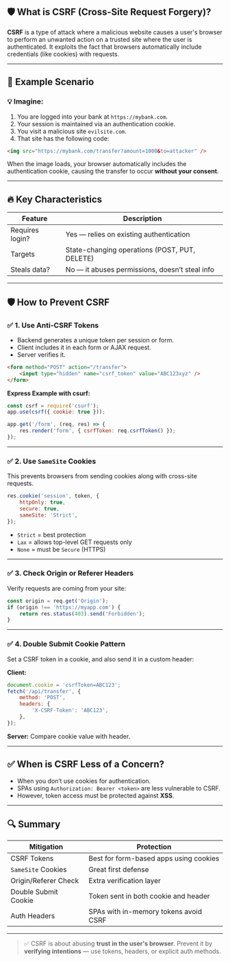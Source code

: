 ## 🛡️ What is CSRF (Cross-Site Request Forgery)?

**CSRF** is a type of attack where a malicious website causes a user's browser to perform an unwanted action on a trusted site where the user is authenticated. It exploits the fact that browsers automatically include credentials (like cookies) with requests.

---

## 🧠 Example Scenario

### 💡 Imagine:

1. You are logged into your bank at `https://mybank.com`.
2. Your session is maintained via an authentication cookie.
3. You visit a malicious site `evilsite.com`.
4. That site has the following code:

```html
<img src="https://mybank.com/transfer?amount=1000&to=attacker" />
```

When the image loads, your browser automatically includes the authentication cookie, causing the transfer to occur **without your consent**.

---

## 🔥 Key Characteristics

| Feature         | Description                                    |
| --------------- | ---------------------------------------------- |
| Requires login? | Yes — relies on existing authentication        |
| Targets         | State-changing operations (POST, PUT, DELETE)  |
| Steals data?    | No — it abuses permissions, doesn’t steal info |

---

## 🛡️ How to Prevent CSRF

### ✅ 1. Use Anti-CSRF Tokens

-   Backend generates a unique token per session or form.
-   Client includes it in each form or AJAX request.
-   Server verifies it.

```html
<form method="POST" action="/transfer">
    <input type="hidden" name="csrf_token" value="ABC123xyz" />
</form>
```

**Express Example with csurf:**

```js
const csrf = require('csurf');
app.use(csrf({ cookie: true }));

app.get('/form', (req, res) => {
    res.render('form', { csrfToken: req.csrfToken() });
});
```

---

### ✅ 2. Use `SameSite` Cookies

This prevents browsers from sending cookies along with cross-site requests.

```js
res.cookie('session', token, {
    httpOnly: true,
    secure: true,
    sameSite: 'Strict',
});
```

-   `Strict` = best protection
-   `Lax` = allows top-level GET requests only
-   `None` = must be `Secure` (HTTPS)

---

### ✅ 3. Check Origin or Referer Headers

Verify requests are coming from your site:

```js
const origin = req.get('Origin');
if (origin !== 'https://myapp.com') {
    return res.status(403).send('Forbidden');
}
```

---

### ✅ 4. Double Submit Cookie Pattern

Set a CSRF token in a cookie, and also send it in a custom header:

**Client:**

```js
document.cookie = 'csrfToken=ABC123';
fetch('/api/transfer', {
    method: 'POST',
    headers: {
        'X-CSRF-Token': 'ABC123',
    },
});
```

**Server:** Compare cookie value with header.

---

## ✅ When is CSRF Less of a Concern?

-   When you don’t use cookies for authentication.
-   SPAs using `Authorization: Bearer <token>` are less vulnerable to CSRF.
-   However, token access must be protected against **XSS**.

---

## 🔍 Summary

| Mitigation           | Protection                             |
| -------------------- | -------------------------------------- |
| CSRF Tokens          | Best for form-based apps using cookies |
| `SameSite` Cookies   | Great first defense                    |
| Origin/Referer Check | Extra verification layer               |
| Double Submit Cookie | Token sent in both cookie and header   |
| Auth Headers         | SPAs with in-memory tokens avoid CSRF  |

---

> ✅ CSRF is about abusing **trust in the user's browser**. Prevent it by **verifying intentions** — use tokens, headers, or explicit auth methods.
